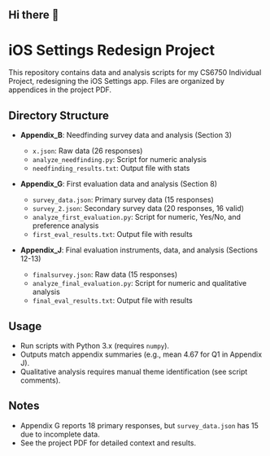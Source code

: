 ## Hi there 👋

# iOS Settings Redesign Project

This repository contains data and analysis scripts for my CS6750 Individual Project, redesigning the iOS Settings app. Files are organized by appendices in the project PDF.

## Directory Structure

- **Appendix_B**: Needfinding survey data and analysis (Section 3)
  - `x.json`: Raw data (26 responses)
  - `analyze_needfinding.py`: Script for numeric analysis
  - `needfinding_results.txt`: Output file with stats

- **Appendix_G**: First evaluation data and analysis (Section 8)
  - `survey_data.json`: Primary survey data (15 responses)
  - `survey_2.json`: Secondary survey data (20 responses, 16 valid)
  - `analyze_first_evaluation.py`: Script for numeric, Yes/No, and preference analysis
  - `first_eval_results.txt`: Output file with results

- **Appendix_J**: Final evaluation instruments, data, and analysis (Sections 12-13)
  - `finalsurvey.json`: Raw data (15 responses)
  - `analyze_final_evaluation.py`: Script for numeric and qualitative analysis
  - `final_eval_results.txt`: Output file with results

## Usage
- Run scripts with Python 3.x (requires `numpy`).
- Outputs match appendix summaries (e.g., mean 4.67 for Q1 in Appendix J).
- Qualitative analysis requires manual theme identification (see script comments).

## Notes
- Appendix G reports 18 primary responses, but `survey_data.json` has 15 due to incomplete data.
- See the project PDF for detailed context and results.
